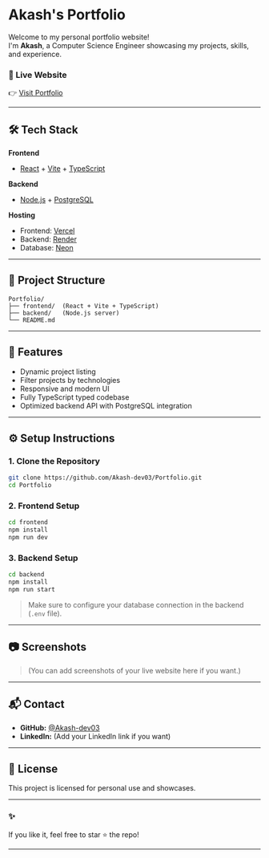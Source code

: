 # Akash's Portfolio

Welcome to my personal portfolio website!  
I'm **Akash**, a Computer Science Engineer showcasing my projects, skills, and experience.

### 🚀 Live Website
👉 [Visit Portfolio](https://portfolio-akashs-projects-2b49a841.vercel.app/)

---

## 🛠 Tech Stack

**Frontend**  
- [React](https://react.dev/) + [Vite](https://vitejs.dev/) + [TypeScript](https://www.typescriptlang.org/)

**Backend**  
- [Node.js](https://nodejs.org/) + [PostgreSQL](https://www.postgresql.org/)

**Hosting**  
- Frontend: [Vercel](https://vercel.com/)  
- Backend: [Render](https://render.com/)  
- Database: [Neon](https://neon.tech/)

---

## 📂 Project Structure

```
Portfolio/
├── frontend/  (React + Vite + TypeScript)
├── backend/   (Node.js server)
└── README.md
```

---

## 🧹 Features

- Dynamic project listing
- Filter projects by technologies
- Responsive and modern UI
- Fully TypeScript typed codebase
- Optimized backend API with PostgreSQL integration

---

## ⚙️ Setup Instructions

### 1. Clone the Repository
```bash
git clone https://github.com/Akash-dev03/Portfolio.git
cd Portfolio
```

### 2. Frontend Setup
```bash
cd frontend
npm install
npm run dev
```

### 3. Backend Setup
```bash
cd backend
npm install
npm run start
```

> Make sure to configure your database connection in the backend (`.env` file).

---

## 📷 Screenshots

> (You can add screenshots of your live website here if you want.)

---

## 📬 Contact

- **GitHub:** [@Akash-dev03](https://github.com/Akash-dev03)
- **LinkedIn:** (Add your LinkedIn link if you want)

---

## 📝 License

This project is licensed for personal use and showcases.

---

### ✨
If you like it, feel free to star ⭐ the repo!

---

